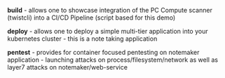 **build** - allows one to showcase integration of the PC Compute scanner (twistcli) into a CI/CD Pipeline (script based for this demo)

**deploy** - allows one to deploy a simple multi-tier application into your kubernetes cluster - this is a note taking application

**pentest** - provides for container focused pentesting on notemaker application - launching attacks on process/filesystem/network as well as layer7 attacks on notemaker/web-service


